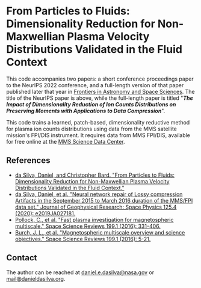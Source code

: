 # From Particles to Fluids: Dimensionality Reduction for Non-Maxwellian Plasma Velocity Distributions Validated in the Fluid Context

This code accompanies two papers: a short conference proceedings paper to the NeurIPS 2022 conference, and a full-length version of that paper published later that year in [Frontiers in Astronomy and Space Sciences](https://www.frontiersin.org/journals/astronomy-and-space-sciences). The title of the NeurIPS paper is above, while the full-length paper is titled  "***The Impact of Dimensionality Reduction of Ion Counts Distributions on Preserving Moments with Applications to Data Compression***".

This code trains a learned, patch-based, dimensionality reductive method for  plasma ion counts distributions using data from the MMS satellite mission's FPI/DIS instrument. It requires data from MMS FPI/DIS, available for free online at the [MMS Science Data Center](https://lasp.colorado.edu/mms/sdc/public/).

## References
* [da Silva, Daniel, and Christopher Bard. "From Particles to Fluids: Dimensionality Reduction for Non-Maxwellian Plasma Velocity Distributions Validated in the Fluid Context."](https://ml4physicalsciences.github.io/2022/files/NeurIPS_ML4PS_2022_73.pdf)
* [da Silva, Daniel, et al. "Neural network repair of Lossy compression Artifacts in the September 2015 to March 2016 duration of the MMS/FPI data set." Journal of Geophysical Research: Space Physics 125.4 (2020): e2019JA027181.](https://doi.org/10.1029/2019JA027181) 
* [Pollock, C., et al. "Fast plasma investigation for magnetospheric multiscale." Space Science Reviews 199.1 (2016): 331-406.](https://doi.org/10.1007/s11214-016-0245-4)
* [Burch, J. L., et al. "Magnetospheric multiscale overview and science objectives." Space Science Reviews 199.1 (2016): 5-21.](https://doi.org/10.1007/s11214-015-0164-9)

## Contact
The author can be reached at [daniel.e.dasilva@nasa.gov](daniel.e.dasilva@nasa.gov) or [mail@danieldasilva.org](mail@danieldasilva.org).

